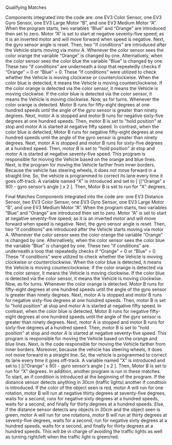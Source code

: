 Qualifying Matches

Components integrated into the code are: one EV3 Color Sensor, one EV3 Gyro Sensor, one EV3 Large Motor “B”, and one EV3 Medium Motor “A”. When the program starts, two variables “Blue” and “Orange” are introduced then set to zero. Motor “A” is set to start at negative seventy-five speed; as it is an inverted motor and will move forward when speed is negative. Next, the gyro sensor angle is reset. Then, two “if conditions” are introduced after the Vehicle  starts moving via motor A. Whenever the color sensor sees the color orange the variable “Orange” is changed by one. Alternatively, when the color sensor sees the color blue the variable “Blue” is changed by one. These two “if conditions” are underneath a loop that repeatedly checks if “Orange” = 0 or “Blue” = 0. These “if conditions” were utilized to check whether the Vehicle  is moving clockwise or counterclockwise. When the color blue is detected, it means the Vehicle  is moving counterclockwise. If the color orange is detected via the color sensor, it means the Vehicle  is moving clockwise. If the color blue is detected via the color sensor, it means the Vehicle  is moving clockwise. Now, as for turns. Whenever the color orange is detected. Motor B runs for fifty-eight degrees at one hundred speeds until the angle of the gyro sensor is greater than ninety degrees. Next, motor A is stopped and motor B runs for negative sixty-five degrees at one hundred speeds. Then, motor B is set to "hold position" at stop and motor A is started at negative fifty speed. In contrast, when the color blue is detected, Motor B runs for negative fifty-eight degrees at one hundred speeds until the angle of the gyro sensor is greater than ninety degrees. Next, motor A is stopped and motor B runs for sixty-five degrees at a hundred speed. Then, motor B is set to "hold position" at stop and motor A is started at negative seventy-five speed. This program is responsible for moving the Vehicle  based on the orange and blue lines. Next, is the program for moving the Vehicle  farther from inner borders. Because the vehicle has steering wheels, it does not move forward in a straight line. So, the vehicle is programmed to correct its lane every time it goes off-track. A variable named “X” is introduced and set to  [ [(“Orange” x 90) - gyro sensor’s angle ] x 2 ]. Then, Motor B is set to run for “X” degrees. 

Final Matches
Components integrated into the code are: one EV3 Distance Sensor, two EV3 Color Sensor, one EV3 Gyro Sensor, one EV3 Large Motor “B”, and one EV3 Medium Motor “A”. When the program starts, two variables “Blue” and “Orange” are introduced then set to zero. Motor “A” is set to start at negative seventy-five speed; as it is an inverted motor and will move forward when speed is negative. Next, the gyro sensor angle is reset. Then, two “if conditions” are introduced after the Vehicle  starts moving via motor A. Whenever the color sensor sees the color orange the variable “Orange” is changed by one. Alternatively, when the color sensor sees the color blue the variable “Blue” is changed by one. These two “if conditions” are underneath a loop that repeatedly checks if “Orange” = 0 or “Blue” = 0. These “if conditions” were utilized to check whether the Vehicle  is moving clockwise or counterclockwise. When the color blue is detected, it means the Vehicle  is moving counterclockwise. If the color orange is detected via the color sensor, it means the Vehicle  is moving clockwise. If the color blue is detected via the color sensor, it means the Vehicle  is moving clockwise. Now, as for turns. Whenever the color orange is detected. Motor B runs for fifty-eight degrees at one hundred speeds until the angle of the gyro sensor is greater than ninety degrees. Next, motor A is stopped and motor B runs for negative sixty-five degrees at one hundred speeds. Then, motor B is set to "hold position" at stop and motor A is started at negative fifty speed. In contrast, when the color blue is detected, Motor B runs for negative fifty-eight degrees at one hundred speeds until the angle of the gyro sensor is greater than ninety degrees. Next, motor A is stopped and motor B runs for sixty-five degrees at a hundred speed. Then, motor B is set to "hold position" at stop and motor A is started at negative seventy-five speed. This program is responsible for moving the Vehicle  based on the orange and blue lines. Next, is the code responsible for moving the Vehicle  farther from inner borders. Moreover, because the vehicle has steering wheels, it does not move forward in a straight line. So, the vehicle is programmed to correct its lane every time it goes off-track. A variable named “X” is introduced and set to  [ [(“Orange” x 90) - gyro sensor’s angle ] x 2 ]. Then, Motor B is set to run for “X” degrees. In addition, another program is run in these matches. To start, an if condition is introduced at the beginning of the program. If the distance sensor detects anything in 30cm (traffic lights) another if condition is introduced. If the color of the object seen is red, motor A will run for one rotation, motor B will run at negative thirty degrees at seventy-five degrees, waits for a second, runs for negative sixty degrees at a hundred speeds, waits for a second, and finally for thirty degrees at a hundred speeds. Else, if the distance sensor detects any objects in 30cm and the object seen is green, motor A will run for one rotations, motor B will run at thirty degrees at seventy-five degrees, waits for a second, run for negative sixty degrees at a hundred speeds, waits for a second, and finally for thirty degrees at a hundred speeds. This will be in charge of avoiding the traffic lights as well as turning right/left when the traffic light is green/red.
